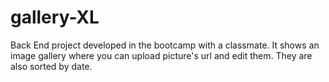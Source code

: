 # gallery-XL
Back End project developed in the bootcamp with a classmate. It shows an image gallery where you can upload picture's url and edit them. They are also sorted by date.
